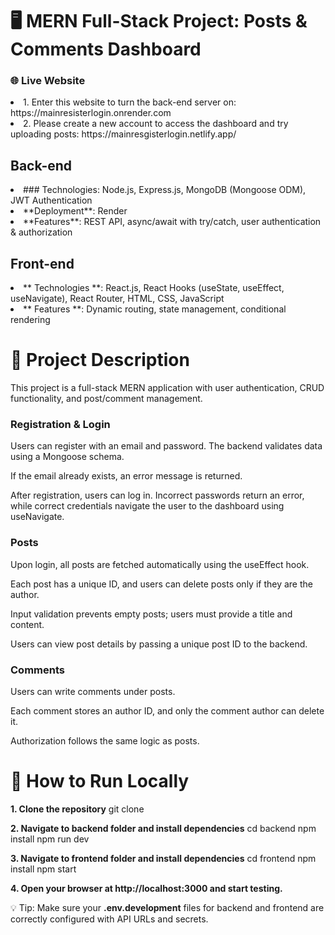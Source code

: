 # 🖥 MERN Full-Stack Project: Posts & Comments Dashboard
### **🌐 Live Website**
<li>
1. Enter this website to turn the back-end server on: https://mainresisterlogin.onrender.com
</li>
<li>
2. Please create a new account to access the dashboard and try uploading posts: https://mainresgisterlogin.netlify.app/
</li>

## Back-end 
<li>
### Technologies: Node.js, Express.js, MongoDB (Mongoose ODM), JWT Authentication
</li>
<li>
**Deployment**: Render
</li>
<li>  
**Features**: REST API, async/await with try/catch, user authentication & authorization
</li>

## Front-end
<li>
** Technologies **: React.js, React Hooks (useState, useEffect, useNavigate), React Router, HTML, CSS, JavaScript
</li>
<li>
** Features **: Dynamic routing, state management, conditional rendering
</li>
  
# 🧩 Project Description 

This project is a full-stack MERN application with user authentication, CRUD functionality, and post/comment management.

### Registration & Login

Users can register with an email and password. The backend validates data using a Mongoose schema.

If the email already exists, an error message is returned.

After registration, users can log in. Incorrect passwords return an error, while correct credentials navigate the user to the dashboard using useNavigate.

### Posts

Upon login, all posts are fetched automatically using the useEffect hook.

Each post has a unique ID, and users can delete posts only if they are the author.

Input validation prevents empty posts; users must provide a title and content.

Users can view post details by passing a unique post ID to the backend.

### Comments

Users can write comments under posts.

Each comment stores an author ID, and only the comment author can delete it.

Authorization follows the same logic as posts.

# 📂 How to Run Locally

**1. Clone the repository**
git clone <repo-url>

**2. Navigate to backend folder and install dependencies**
cd backend
npm install
npm run dev

**3. Navigate to frontend folder and install dependencies**
cd frontend
npm install
npm start

**4. Open your browser at http://localhost:3000 and start testing.**

💡 Tip: Make sure your **.env.development** files for backend and frontend are correctly configured with API URLs and secrets.






